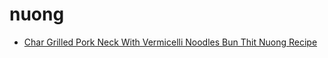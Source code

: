 # nuong

 * [Char Grilled Pork Neck With Vermicelli Noodles Bun Thit Nuong Recipe](../../index/c/char-grilled-pork-neck-with-vermicelli-noodles-bun-thit-nuong-recipe.json)
